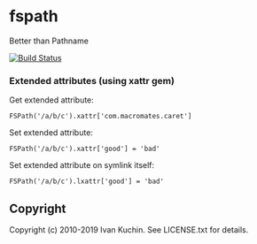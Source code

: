 # fspath

Better than Pathname

[![Build Status](https://img.shields.io/github/actions/workflow/status/toy/fspath-xattr/check.yml?logo=github)](https://github.com/toy/fspath-xattr/actions/workflows/check.yml)

### Extended attributes (using xattr gem)

Get extended attribute:

    FSPath('/a/b/c').xattr['com.macromates.caret']

Set extended attribute:

    FSPath('/a/b/c').xattr['good'] = 'bad'

Set extended attribute on symlink itself:

    FSPath('/a/b/c').lxattr['good'] = 'bad'

## Copyright

Copyright (c) 2010-2019 Ivan Kuchin. See LICENSE.txt for details.

